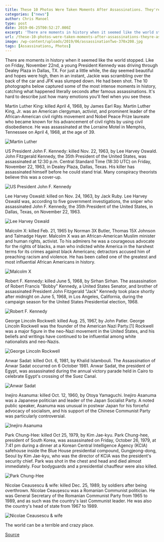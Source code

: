 ```yaml
---
title: These 10 Photos Were Taken Moments After Assassinations. They're As Profound As They Are Eerie.
categories: ["news"]
author: Chris Manoel
type: post
date: 2019-06-25T00:52:27.000Z
excerpt: 'There are moments in history when it seemed like the world stopped. Like on Friday, November 22nd, a young President Kennedy was driving through Dealey Plaza in Dallas, TX.'
url: /these-10-photos-were-taken-moments-after-assassinations-theyre-as-profound-as-they-are-eerie/
image: /wp-content/uploads/2019/06/assassinationTwo-370x208.jpg
tags: [Assassinations, Photos]
---
```


There are moments in history when it seemed like the world stopped. Like on Friday, November 22nd, a young President Kennedy was driving through Dealey Plaza in Dallas, TX. For just a little while, the day seemed beautiful and hopes were high, then in an instant, Jackie was scrambling over the back of the car and JFK was slumped down. He had been shot. The 10 photographs below captured some of the most intense moments in history, catching what happened literally seconds after famous assassinations. It's hard to describe just how many emotions you'll feel when you see these.

Martin Luther King: killed April 4, 1968, by James Earl Ray. Martin Luther King, Jr. was an American clergyman, activist, and prominent leader of the African-American civil rights movement and Nobel Peace Prize laureate who became known for his advancement of civil rights by using civil disobedience. He was assassinated at the Lorraine Motel in Memphis, Tennessee on April 4, 1968, at the age of 39.

![Martin Luther](/wp-content/uploads/2019/06/assassinations-300x202.jpg)

US President John F. Kennedy: killed Nov. 22, 1963, by Lee Harvey Oswald. John Fitzgerald Kennedy, the 35th President of the United States, was assassinated at 12:30 p.m. Central Standard Time (18:30 UTC) on Friday, November 22, 1963, in Dealey Plaza, Dallas, Texas. His killer has assassinated himself before he could stand trial. Many conspiracy theorists believe this was a cover-up.

![US President John F. Kennedy](/wp-content/uploads/2019/06/assassinations4-300x198.jpg)

Lee Harvey Oswald: killed on Nov. 24, 1963, by Jack Ruby. Lee Harvey Oswald was, according to five government investigations, the sniper who assassinated John F. Kennedy, the 35th President of the United States, in Dallas, Texas, on November 22, 1963.

![Lee Harvey Oswald](/wp-content/uploads/2019/06/assassinations2-300x241.jpg)

Malcolm X: killed Feb. 21, 1965 by Norman 3X Butler, Thomas 15X Johnson and Talmadge Hayer. Malcolm X was an African-American Muslim minister and human rights, activist. To his admirers he was a courageous advocate for the rights of blacks, a man who indicted white America in the harshest terms for its crimes against black Americans; detractors accused him of preaching racism and violence. He has been called one of the greatest and most influential African Americans in history.

![Malcolm X](/wp-content/uploads/2019/06/assassinations3-283x300.jpg)

Robert F. Kennedy: killed June 5, 1968, by Sirhan Sirhan. The assassination of Robert Francis "Bobby" Kennedy, a United States Senator, and brother of assassinated President John Fitzgerald "Jack" Kennedy took place shortly after midnight on June 5, 1968, in Los Angeles, California, during the campaign season for the United States Presidential election, 1968.

![Robert F. Kennedy](/wp-content/uploads/2019/06/assassinations5-300x200.jpg)

George Lincoln Rockwell: killed Aug. 25, 1967, by John Patler. George Lincoln Rockwell was the founder of the American Nazi Party.[1] Rockwell was a major figure in the neo-Nazi movement in the United States, and his beliefs and writings have continued to be influential among white nationalists and neo-Nazis.

![George Lincoln Rockwell](/wp-content/uploads/2019/06/assassinations6-300x247.jpg)

Anwar Sadat: killed Oct. 6, 1981, by Khalid Islambouli. The Assassination of Anwar Sadat occurred on 6 October 1981. Anwar Sadat, the president of Egypt, was assassinated during the annual victory parade held in Cairo to celebrate Egypt's crossing of the Suez Canal.

![Anwar Sadat](/wp-content/uploads/2019/06/assassinations7-300x169.jpg)

Inejiro Asanuma: killed Oct. 12, 1960, by Otoya Yamaguchi. Inejiro Asanuma was a Japanese politician and leader of the Japan Socialist Party. A noted public speaker, Asanuma was unusual in postwar Japan for his forceful advocacy of socialism, and his support of the Chinese Communist Party was particularly controversial.

![Inejiro Asanuma](/wp-content/uploads/2019/06/assassinations8-300x249.jpg)

Park Chung-Hee: killed Oct 25, 1979, by Kim Jae-kyu. Park Chung-hee, president of South Korea, was assassinated on Friday, October 26, 1979, at 7:41 pm during a dinner at a Korean Central Intelligence Agency (KCIA) safehouse inside the Blue House presidential compound, Gungjeong-dong, Seoul by Kim Jae-kyu, who was the director of KCIA was the president's security chief. Park was shot in the chest and head and died almost immediately. Four bodyguards and a presidential chauffeur were also killed.

![Park Chung-Hee](/wp-content/uploads/2019/06/assassinations9-198x300.jpg)

Nicolae Ceausescu & wife: killed Dec. 25, 1989, by soldiers after being overthrown. Nicolae Ceaușescu was a Romanian Communist politician. He was General Secretary of the Romanian Communist Party from 1965 to 1989, and as such was the country's last Communist leader. He was also the country's head of state from 1967 to 1989.

![Nicolae Ceausescu & wife](/wp-content/uploads/2019/06/assassinations10-300x183.jpg)

The world can be a terrible and crazy place.

[Source](http://web.archive.org/web/20131219171042/http://imgur.com/a/Q3gDb)
